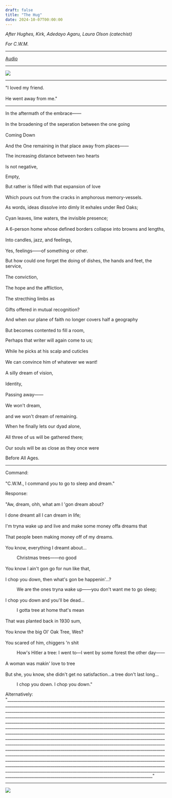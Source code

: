 ```yaml
---
draft: false
title: "The Hug"
date: 2024-10-07T00:00:00
---
```


_After Hughes, Kirk, Adedayo Agaru, Laura Olson (catechist)_

_For C.W.M._

---
[Audio](/poems/posts/thehugpost/theug.mp3)

---

![](/poems/posts/thehugpost/mary.jpg) 

---

"I loved my friend. <br>  
He went away from me."

---

In the aftermath of the embrace—— <br>  
In the broadening of the seperation between the one going <br>  
Coming Down <br>  
And the One remaining in that place away from places—— <br>  

The increasing distance between two hearts <br>  
Is not negative, <br>  

Empty, 

But rather is filled with that expansion of love <br>  
Which pours out from the cracks in amphorous memory-vessels. 

As words, ideas dissolve into dimly lit exhales under Red Oaks; <br>  
Cyan leaves, lime waters, the invisible presence; <br>  
A 6-person home whose defined borders collapse into browns and lengths, <br>  
Into candles, jazz, and feelings, <br>  
Yes, feelings——of something or other. 

But how could one forget the doing of dishes, the hands and feet, the service, <br>  
The conviction, <br>  
The hope and the affliction, <br>  
The strecthing limbs as <br>  
Gifts offered in mutual recognition? 

And when our plane of faith no longer covers half a geography <br>  
But becomes contented to fill a room, <br>  

Perhaps that writer will again come to us; <br>  
While he picks at his scalp and cuticles <br>  
We can convince him of whatever we want! <br>  
A silly dream of vision, <br>  
Identity, <br>  
Passing away—— <br>  
We won't dream, <br>  
and we won't dream of remaining. 

When he finally lets our dyad alone, <br>  
All three of us will be gathered there; <br>  
Our souls will be as close as they once were 

Before All Ages. 

---

Command:  <br>  
"C.W.M., I command you to go to sleep and dream."

Response:  <br>  
"Aw, dream, ohh, what am I 'gon dream about? <br>  
I done dreamt all I can dream in life; <br>  
I'm tryna wake up and live and make some money offa dreams that <br>  
That people been making money off of my dreams. <br>  
You know, everything I dreamt about...

&nbsp;&nbsp;&nbsp;&nbsp;&nbsp;&nbsp;&nbsp;&nbsp; Christmas trees——no good <br>  
You know I ain't gon go for nun like that, <br>  
I chop you down, then what's gon be happenin'...?

&nbsp;&nbsp;&nbsp;&nbsp;&nbsp;&nbsp;&nbsp;&nbsp; We are the ones tryna wake up——you don't want me to go sleep; <br>  
I chop you down and you'll be dead... <br>  

&nbsp;&nbsp;&nbsp;&nbsp;&nbsp;&nbsp;&nbsp;&nbsp; I gotta tree at home that's mean <br>  
That was planted back in 1930 sum, <br>  
You know the big Ol' Oak Tree, Wes? <br>  
You scared of him, chiggers 'n shit 

&nbsp;&nbsp;&nbsp;&nbsp;&nbsp;&nbsp;&nbsp;&nbsp; How's Hitler a tree: 
I went to—I went by some forest the other day—— <br>  
A woman was makin' love to tree <br>  
But she, you know, she didn't get no satisfaction...a tree don't last long...

&nbsp;&nbsp;&nbsp;&nbsp;&nbsp;&nbsp;&nbsp;&nbsp; I chop you down. I chop you down."

Alternatively: "___________________________________________________________________________________________________________________________________________________________________________________________________________________________________________________________________________________________________________________________________________________________________________________________________________________________________________________________________________________________________________________________________________________________________________________________________________________________________________________________________________________________________________________________________________________________________________________________________________________________________________________________________________________________________________________________________________________________________________________________________________________________________________________________________________________________________________________________________________________________________________________________________________"

--- 

![](/poems/posts/thehugpost/img_7918.jpg) 
